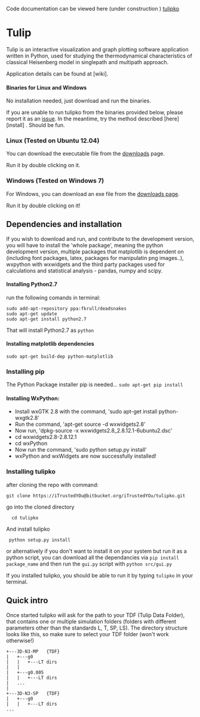 Code documentation can be viewed here (under construction ) [tulipko](http://itrustedyou.bitbucket.org/tulipko)

# Tulip
Tulip is an interactive visualization and graph plotting software application written in Python, used for studying the thermodynamical characteristics of classical Heisenberg model in singlepath and multipath approach.

Application details can be found at [wiki].

#### Binaries for Linux and Windows

No installation needed, just download and run the binaries.

If you are unable to run tulipko from the binaries provided
below, please report it as an [issue](https://bitbucket.org/iTrustedYOu/tulipko/issues). In the meantime, try the method described [here][install] . Should be fun.


### Linux (Tested on Ubuntu 12.04)

You can download the executable file from
the [downloads](https://bitbucket.org/iTrustedYOu/tulipko/downloads/tulipko) page. 

Run it by double clicking on it.

### Windows (Tested on Windows 7)

For Windows, you can download an exe file from the [downloads page](https://bitbucket.org/iTrustedYOu/tulipko/downloads/gui.exetulipko-win.exe).

Run it by double clicking on it!

<a name="install" />

## Dependencies and installation
If you wish to download and run, and contribute to the development
version, you will have to install the 'whole package',
meaning the python development version, multiple packages
that matplotlib is dependent on (including font packages,
latex, packages for manipulatin png images..), wxpython with wxwidgets
and the third party packages used for calculations and
statistical analysis - pandas, numpy and scipy.

#### Installing Python2.7
run the following comands in terminal:
```
sudo add-apt-repository ppa:fkrull/deadsnakes
sudo apt-get update
sudo apt-get install python2.7 
```
That will install Python2.7 as ``python``

#### Installing matplotlib dependencies
`` sudo apt-get build-dep python-matplotlib ``

### Installing pip
The Python Package installer pip is needed...
``sudo apt-get pip install``

#### Installing WxPython:

  -   Install wxGTK 2.8 with the command, 'sudo apt-get install python-wxgtk2.8'
  -   Run the command, 'apt-get source -d wxwidgets2.8'
  -   Now run, 'dpkg-source -x wxwidgets2.8_2.8.12.1-6ubuntu2.dsc'
  -   cd wxwidgets2.8-2.8.12.1
  -   cd wxPython
  -   Now run the command, 'sudo python setup.py install'
  -   wxPython and wxWidgets are now successfully installed!

### Installing tulipko
after cloning the repo with command:

  
   ```git clone https://iTrustedYOu@bitbucket.org/iTrustedYOu/tulipko.git```

go into the cloned directory



```   cd tulipko ```

And install tulipko



```  python setup.py install ```

or alternatively if you don't want to install
it on your system but run it as a python script,
you can download all the dependancies via ```pip install package_name```
and then run the ```gui.py``` script with ```python src/gui.py```

If you installed tulipko, you should be able to run it
by typing ```tulipko``` in your terminal. 


## Quick intro

Once started tulipko will ask for the path to your TDF (Tulip Data Folder),
that contains one or multiple 
simulation folders (folders with different parameters other than the standards
L, T, SP, LS). The directory structure looks like this, so make sure to select
your TDF folder (won't work otherwise!)
```
+---3D-N3-MP   {TDF}
|   +---g0
|   |   +---LT dirs
|   |
|   +---g0.005
|   |   +---LT dirs
|   ...
|
+---3D-N3-SP   {TDF}
|   +---g0
|   |   +---LT dirs
...

```